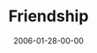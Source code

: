 ---
layout: message
category: message
series: "Full Contact Life"
title: "Friendship"
date: 2006-01-28-00-00
message_id: 84
audio: "http://s3.amazonaws.com/crossroads-media/messages/audio/Full_Contact_Life_04_01-29-06_Friends.mp3"
audio-duration: ":"
explicit: false
---